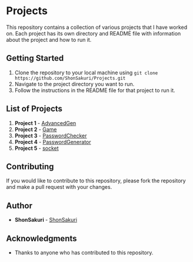 # Projects

This repository contains a collection of various projects that I have worked on. Each project has its own directory and README file with information about the project and how to run it.

## Getting Started

1. Clone the repository to your local machine using `git clone https://github.com/ShonSakuri/Projects.git`
2. Navigate to the project directory you want to run.
3. Follow the instructions in the README file for that project to run it.

## List of Projects

1. **Project 1** - [AdvancedGen](https://github.com/ShonSakuri/Projects/tree/master/AdvancedGen)
2. **Project 2** - [Game](https://github.com/ShonSakuri/Projects/tree/master/Game)
3. **Project 3** - [PasswordChecker](https://github.com/ShonSakuri/Projects/tree/master/PasswordChecker)
4. **Project 4** - [PasswordGenerator](https://github.com/ShonSakuri/Projects/tree/master/PasswordGenerator)
5. **Project 5** - [socket](https://github.com/ShonSakuri/Projects/tree/master/socket)

## Contributing

If you would like to contribute to this repository, please fork the repository and make a pull request with your changes.

## Author

- **ShonSakuri** - [ShonSakuri](https://github.com/ShonSakuri)

## Acknowledgments

- Thanks to anyone who has contributed to this repository.
